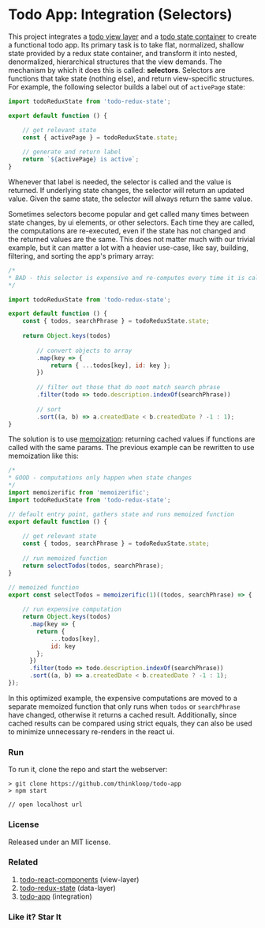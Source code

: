 # Todo App: Integration (Selectors)
This project integrates a [todo view layer](https://github.com/thinkloop/todo-react-components) and a [todo state container](https://github.com/thinkloop/todo-redux-state) to create a functional todo app. Its primary task is to take flat, normalized, shallow state provided by a redux state container, and transform it into nested, denormalized, hierarchical structures that the view demands. The mechanism by which it does this is called: **selectors**. Selectors are functions that take state (nothing else), and return view-specific structures. For example, the following selector builds a label out of `activePage` state:

```javascript
import todoReduxState from 'todo-redux-state';

export default function () {

	// get relevant state
	const { activePage } = todoReduxState.state;
	
	// generate and return label
	return `${activePage} is active`;
}
```

Whenever that label is needed, the selector is called and the value is returned. If underlying state changes, the selector will return an updated value. Given the same state, the selector will always return the same value.

Sometimes selectors become popular and get called many times between state changes, by ui elements, or other selectors. Each time they are called, the computations are re-executed, even if the state has not changed and the returned values are the same. This does not matter much with our trivial example, but it can matter a lot with a heavier use-case, like say, building, filtering, and sorting the app's primary array: 

```javascript
/*
* BAD - this selector is expensive and re-computes every time it is called
*/

import todoReduxState from 'todo-redux-state';

export default function () {
	const { todos, searchPhrase } = todoReduxState.state;
	
	return Object.keys(todos)
				
		// convert objects to array
		.map(key => {
			return { ...todos[key], id: key };
		})
		
		// filter out those that do noot match search phrase
		.filter(todo => todo.description.indexOf(searchPhrase))
		
		// sort
		.sort((a, b) => a.createdDate < b.createdDate ? -1 : 1);
}
```

The solution is to use [memoization](https://github.com/thinkloop/memoizerific): returning cached values if functions are called with the same params. The previous example can be rewritten to use memoization like this:

```javascript
/*
* GOOD - computations only happen when state changes
*/
import memoizerific from 'memoizerific';
import todoReduxState from 'todo-redux-state';

// default entry point, gathers state and runs memoized function
export default function () {
	
	// get relevant state
	const { todos, searchPhrase } = todoReduxState.state;
	
	// run memoized function
	return selectTodos(todos, searchPhrase);
}

// memoized function
export const selectTodos = memoizerific(1)((todos, searchPhrase) => {
	
	// run expensive computation
	return Object.keys(todos)
      .map(key => {
      	return {
      		...todos[key],
      		id: key
      	};
      })
      .filter(todo => todo.description.indexOf(searchPhrase))
      .sort((a, b) => a.createdDate < b.createdDate ? -1 : 1);  
});
```

In this optimized example, the expensive computations are moved to a separate memoized function that only runs when `todos` or `searchPhrase` have changed, otherwise it returns a cached result. Additionally, since cached results can be compared using strict equals, they can also be used to minimize unnecessary re-renders in the react ui.

### Run

To run it, clone the repo and start the webserver:

```
> git clone https://github.com/thinkloop/todo-app
> npm start

// open localhost url
```

### License

Released under an MIT license.

### Related
1. [todo-react-components](https://github.com/thinkloop/todo-react-components) (view-layer)
2. [todo-redux-state](https://github.com/thinkloop/todo-redux-state) (data-layer)
3. [todo-app](https://github.com/thinkloop/todo-app) (integration)

### Like it? Star It
